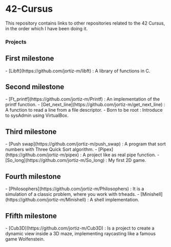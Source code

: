 # 42-Cursus

This repository contains links to other repositories related to the 42 Cursus, in the order which I have been doing it.

 <h3>Projects</h3>
 <h2>First milestone</h2>
- [Libft](https://github.com/jortiz-m/libft) : A library of functions in C.
<h2>Second milestone</h2>
- [Ft_printf](https://github.com/jortiz-m/Printf) : An implementation of the printf function.
- [Get_next_line](https://github.com/jortiz-m/get_next_line) : A function to read a line from a file descriptor.
- Born to be root : Introduce to sysAdmin using VirtualBox.
<h2>Third milestone</h2>
- [Push swap](https://github.com/jortiz-m/push_swap) : A program that sort numbers with Three Quick Sort algorithm.
- [Pipex](https://github.com/jortiz-m/pipex) : A project like as real pipe function.
- [So_long](https://github.com/jortiz-m/So_long) : My first 2D game.
<h2>Fourth milestone</h2>
- [Philosophers](https://github.com/jortiz-m/Philosophers) : It is a simulation of a classic problem, where you work with trheads.
- [Minishell](https://github.com/jortiz-m/Minishell) : A shell implementation.
<h2>Ffifth milestone</h2>
- [Cub3D](https://github.com/jortiz-m/Cub3D) : Is a project to create a dynamic view inside a 3D maze, implementing raycasting like a famous game Wolfenstein.
